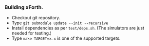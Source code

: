 ### Building xForth.

- Checkout git repository.
- Type `git submodule update --init --recursive`
- Install dependencies as per `test/deps.sh`.  (The simulators are just
  needed for testing.)
- Type `make TARGET=x`.  `x` is one of the supported targets.

